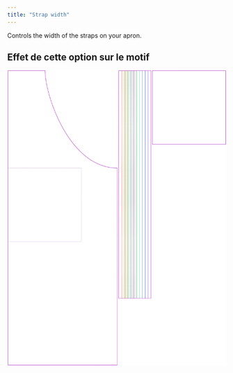 ```yaml
---
title: "Strap width"
---
```


Controls the width of the straps on your apron.

## Effet de cette option sur le motif

![This image shows the effect of this option by superimposing several variants that have a different value for this option](albert_strapwidth_sample.svg "Effect of this option on the pattern")
